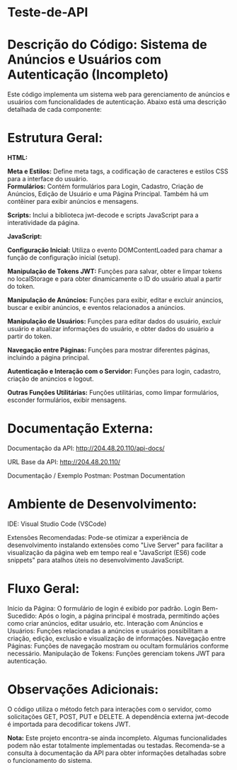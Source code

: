 # Teste-de-API

# Descrição do Código: Sistema de Anúncios e Usuários com Autenticação (Incompleto)

Este código implementa um sistema web para gerenciamento de anúncios e usuários com funcionalidades de autenticação. Abaixo está uma descrição detalhada de cada componente:

# Estrutura Geral:
**HTML:**

**Meta e Estilos:** Define meta tags, a codificação de caracteres e estilos CSS para a interface do usuário.<br>
**Formulários:** Contém formulários para Login, Cadastro, Criação de Anúncios, Edição de Usuário e uma Página Principal. Também há um contêiner para exibir anúncios e mensagens.

**Scripts:** Inclui a biblioteca jwt-decode e scripts JavaScript para a interatividade da página.

**JavaScript:**

**Configuração Inicial:** Utiliza o evento DOMContentLoaded para chamar a função de configuração inicial (setup).

**Manipulação de Tokens JWT:** Funções para salvar, obter e limpar tokens no localStorage e para obter dinamicamente o ID do usuário atual a partir do token.

**Manipulação de Anúncios:** Funções para exibir, editar e excluir anúncios, buscar e exibir anúncios, e eventos relacionados a anúncios.

**Manipulação de Usuários:** Funções para editar dados do usuário, excluir usuário e atualizar informações do usuário, e obter dados do usuário a partir do token.

**Navegação entre Páginas:** Funções para mostrar diferentes páginas, incluindo a página principal.

**Autenticação e Interação com o Servidor:** Funções para login, cadastro, criação de anúncios e logout.

**Outras Funções Utilitárias:** Funções utilitárias, como limpar formulários, esconder formulários, exibir mensagens.

# Documentação Externa:
Documentação da API: http://204.48.20.110/api-docs/

URL Base da API: http://204.48.20.110/

Documentação / Exemplo Postman: Postman Documentation

# Ambiente de Desenvolvimento:
IDE: Visual Studio Code (VSCode)

Extensões Recomendadas: Pode-se otimizar a experiência de desenvolvimento instalando extensões como "Live Server" para facilitar a visualização da página web em tempo real e "JavaScript (ES6) code snippets" para atalhos úteis no desenvolvimento JavaScript.

# Fluxo Geral:
Início da Página: O formulário de login é exibido por padrão.
Login Bem-Sucedido: Após o login, a página principal é mostrada, permitindo ações como criar anúncios, editar usuário, etc.
Interação com Anúncios e Usuários: Funções relacionadas a anúncios e usuários possibilitam a criação, edição, exclusão e visualização de informações.
Navegação entre Páginas: Funções de navegação mostram ou ocultam formulários conforme necessário.
Manipulação de Tokens: Funções gerenciam tokens JWT para autenticação.

# Observações Adicionais:
O código utiliza o método fetch para interações com o servidor, como solicitações GET, POST, PUT e DELETE.
A dependência externa jwt-decode é importada para decodificar tokens JWT.

**Nota:** Este projeto encontra-se ainda incompleto. Algumas funcionalidades podem não estar totalmente implementadas ou testadas. Recomenda-se a consulta à documentação da API para obter informações detalhadas sobre o funcionamento do sistema.
